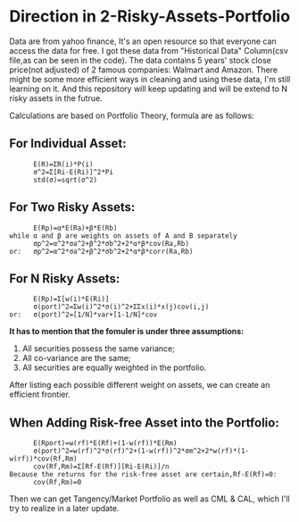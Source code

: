 # Direction in 2-Risky-Assets-Portfolio
Data are from yahoo finance, It's an open resource so that everyone can access the data for free. I got these data from "Historical Data" Column(csv file,as can be seen in the code).
The data contains 5 years' stock close price(not adjusted) of 2 famous companies: Walmart and Amazon.
There might be some more efficient ways in cleaning and using these data, I'm still learning on it. And this repository will keep updating and will be extend to N risky assets in the futrue.

Calculations are based on Portfolio Theory, formula are as follows:
## For Individual Asset:
          E(R)=ΣR(i)*P(i)
          σ^2=Σ[Ri-E(Ri)]^2*Pi
          std(σ)=sqrt(σ^2)

## For Two Risky Assets:
          E(Rp)=α*E(Ra)+β*E(Rb)
    while α and β are weights on assets of A and B separately
          σp^2=α^2*σa^2+β^2*σb^2+2*α*β*cov(Ra,Rb)
    or:   σp^2=α^2*σa^2+β^2*σb^2+2*α*β*corr(Ra,Rb)
     
## For N Risky Assets:
          E(Rp)=Σ[w(i)*E(Ri)]
          σ(port)^2=Σw(i)^2*σ(i)^2+ΣΣx(i)*x(j)cov(i,j)
    or:   σ(port)^2=[1/N]*var+[1-1/N]*cov
  
**It has to mention that the fomuler is under three assumptions:**
   1. All securities possess the same variance;
   2. All co-variance are the same;
   3. All securities are equally weighted in the portfolio.
   
After listing each possible different weight on assets, we can create an efficient frontier.

## When Adding Risk-free Asset into the Portfolio:
          E(Rport)=w(rf)*E(Rf)+(1-w(rf))*E(Rm)
          σ(port)^2=w(rf)^2*σ(rf)^2+(1-w(rf))^2*σm^2+2*w(rf)*(1-w(rf))*cov(Rf,Rm)
          cov(Rf,Rm)=Σ[Rf-E(Rf)][Ri-E(Ri)]/n 
    Because the returns for the risk-free asset are certain,Rf-E(Rf)=0:
          cov(Rf,Rm)=0
        
Then we can get Tangency/Market Portfolio as well as CML & CAL, which I'll try to realize in a later update.

